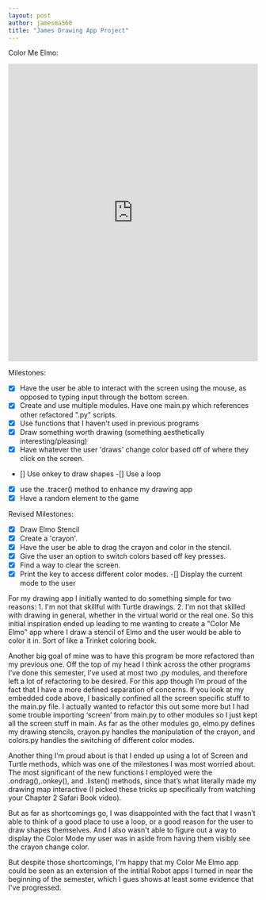 ```yaml
---
layout: post
author: jamesma560
title: "James Drawing App Project"
---
```



Color Me Elmo:

<iframe src="https://trinket.io/embed/python/c6d43addf1" width="100%" height="600" frameborder="0" marginwidth="0" marginheight="0" allowfullscreen></iframe>


Milestones:

- [x] Have the user be able to interact with the screen using the mouse, as opposed to typing input through the bottom screen.
- [x] Create and use multiple modules. Have one main.py which references other refactored ".py" scripts. 
- [x] Use functions that I haven't used in previous programs
- [x] Draw something worth drawing (something aesthetically interesting/pleasing)
- [x] Have whatever the user 'draws' change color based off of where they click on the screen. 
- [] Use onkey to draw shapes
-[] Use a loop
- [x] use the .tracer() method to enhance my drawing app
- [x] Have a random element to the game

Revised Milestones:
-[x] Draw Elmo Stencil
-[x] Create a 'crayon'.
-[x] Have the user be able to drag the crayon and color in the stencil.
-[x] Give the user an option to switch colors based off key presses. 
-[x] Find a way to clear the screen.
-[x] Print the key to access different color modes.
-[] Display the current mode to the user

For my drawing app I initially wanted to do something simple for two reasons: 1. I'm not that skillful with Turtle drawings. 2. I'm not
that skilled with drawing in general, whether in the virtual world or the real one. So this initial inspiration ended up leading
to me wanting to create a "Color Me Elmo" app where I draw a stencil of Elmo and the user would be able to color it in. Sort of like
a Trinket coloring book. 

Another big goal of mine was to have this program be more refactored than my previous one. Off the top of my head I think across the 
other programs I’ve done this semester, I’ve used at most two .py modules, and therefore left a lot of refactoring to be desired. 
For this app though I’m proud of the fact that I have a more defined separation of concerns. If you look at my embedded code above, 
I basically confined all the screen specific stuff to the main.py file. I actually wanted to refactor this out some more but I had some 
trouble importing ‘screen’ from main.py to other modules so I just kept all the screen stuff in main. As far as the other modules go, 
elmo.py defines my drawing stencils, crayon.py handles the manipulation of the crayon, and colors.py handles the switching of different
color modes. 

Another thing I’m proud about is that I ended up using a lot of Screen and Turtle methods, which was one of the milestones I was most worried about. 
The most significant of the new functions I employed were the .ondrag(),.onkey(), and .listen() methods, since that’s what literally
made my drawing map interactive (I picked these tricks up specifically from watching your Chapter 2 Safari Book video). 

But as far as shortcomings go, I was disappointed with the fact that I wasn’t able to think of a good place to use a loop, or a good 
reason for the user to draw shapes themselves. And I also wasn't able to figure out a way to display the Color Mode my user was in 
aside from having them visibly see the crayon change color. 

But despite those shortcomings, I'm happy that my Color Me Elmo app could be seen as an extension of the intitial Robot apps
I turned in near the beginning of the semester, which I gues shows at least some evidence that I've progressed.

